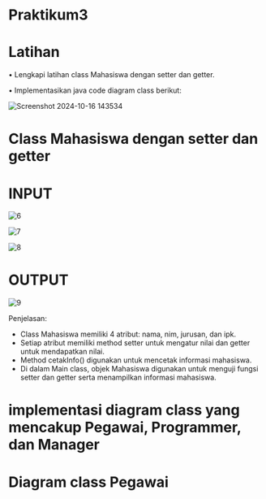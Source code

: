 # Praktikum3
# Latihan

• Lengkapi latihan class Mahasiswa dengan setter dan getter.

• Implementasikan java code diagram class berikut:

![Screenshot 2024-10-16 143534](https://github.com/user-attachments/assets/f919fa67-7627-4c0c-83ce-2cbc396a59e7)

# Class Mahasiswa dengan setter dan getter
# INPUT
  
![6](https://github.com/user-attachments/assets/421c668c-15cf-481a-8b63-a38a5e1a642a)

![7](https://github.com/user-attachments/assets/dc24d1ab-c55a-44aa-843b-a8ae84c663c6)

![8](https://github.com/user-attachments/assets/e3b6303f-0bdd-4ca3-9eca-4359662f48b9)

# OUTPUT

![9](https://github.com/user-attachments/assets/beddea28-4ab8-4735-9ff9-c4db5c2641b1)

Penjelasan:
* Class Mahasiswa memiliki 4 atribut: nama, nim, jurusan, dan ipk.
* Setiap atribut memiliki method setter untuk mengatur nilai dan getter untuk mendapatkan nilai.
* Method cetakInfo() digunakan untuk mencetak informasi mahasiswa.
* Di dalam Main class, objek Mahasiswa digunakan untuk menguji fungsi setter dan getter serta menampilkan informasi mahasiswa.

# implementasi diagram class yang mencakup Pegawai, Programmer, dan Manager
# Diagram class Pegawai







